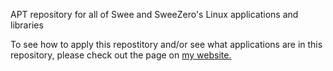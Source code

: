APT repository for all of Swee and SweeZero's Linux applications and libraries

To see how to apply this repostitory and/or see what applications are in this repository, please check out the page on [my website.](https://swee.code/linuxrepos)
